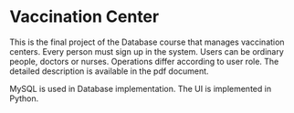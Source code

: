 # Vaccination Center
This is the final project of the Database course that manages vaccination centers. Every person must sign up in the system. Users can be ordinary people, doctors or nurses. Operations differ according to user role. The detailed description is available in the pdf document.

MySQL is used in Database implementation. The UI is implemented in Python.
